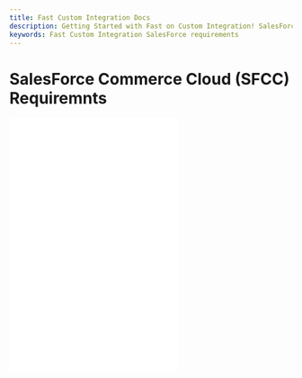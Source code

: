 ```yaml
---
title: Fast Custom Integration Docs
description: Getting Started with Fast on Custom Integration! SalesForce Requirements
keywords: Fast Custom Integration SalesForce requirements
---
```


# SalesForce Commerce Cloud (SFCC) Requiremnts

<embed src="/reusables/for-developers/_platform_ecommerce_all_fast_access_requirement.md" />

<embed src="/reusables/for-developers/_platform_sfcc_requirements.md" />

<embed src="/reusables/for-developers/_platform_attention_seller_onboarding_credentials_same_session_requirement.md" />
